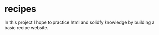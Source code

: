 # recipes
In this project I hope to practice html and solidfy knowledge by building a basic recipe website.
